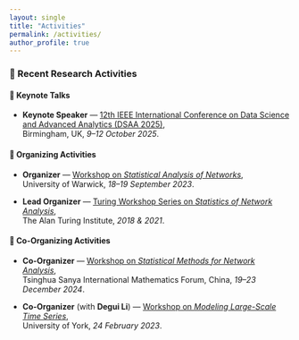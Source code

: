 ```yaml
---
layout: single
title: "Activities"
permalink: /activities/
author_profile: true
---
```


### 🧠 Recent Research Activities

#### 🎤 Keynote Talks
- **Keynote Speaker** — [12th IEEE International Conference on Data Science and Advanced Analytics (DSAA 2025)](https://dsaa.ieee.org/2025/),  
  Birmingham, UK, *9–12 October 2025*.

#### 📅 Organizing Activities
- **Organizer** — [Workshop on *Statistical Analysis of Networks*](https://warwick.ac.uk/fac/sci/statistics/staff/academic-research/leng/san/),  
  University of Warwick, *18–19 September 2023*.

- **Lead Organizer** — [Turing Workshop Series on *Statistics of Network Analysis*](https://warwick.ac.uk/fac/sci/statistics/staff/academic-research/leng/sna),  
  The Alan Turing Institute, *2018 & 2021*.

#### 🤝 Co-Organizing Activities
- **Co-Organizer** — [Workshop on *Statistical Methods for Network Analysis*](http://www.tsimf.cn/meeting/detail?id=378),  
  Tsinghua Sanya International Mathematics Forum, China, *19–23 December 2024*.

- **Co-Organizer** (with **Degui Li**) — [Workshop on *Modeling Large-Scale Time Series*](https://www.york.ac.uk/maths/research/statistics-probability/events/modelling-large-scale-time-series/),  
  University of York, *24 February 2023*.

